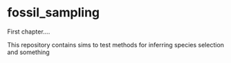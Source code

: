 # fossil_sampling

First chapter....

This repository contains sims to test methods for inferring species selection and something

